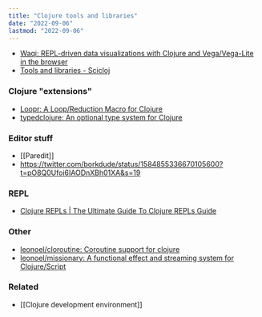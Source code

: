 ```yaml
---
title: "Clojure tools and libraries"
date: "2022-09-06"
lastmod: "2022-09-06"
---
```


- [Waqi: REPL-driven data visualizations with Clojure and Vega/Vega-Lite in the browser](https://github.com/applied-science/waqi)
- [Tools and libraries - Scicloj](https://scicloj.github.io/docs/resources/libs/)

### Clojure "extensions"
- [Loopr: A Loop/Reduction Macro for Clojure](https://aphyr.com/posts/360-loopr-a-loop-reduction-macro-for-clojure)
- [typedclojure: An optional type system for Clojure](https://github.com/typedclojure/typedclojure)

### Editor stuff
- [[Paredit]]
- https://twitter.com/borkdude/status/1584855336670105600?t=pO8Q0Ufoi6IAODnXBh01XA&s=19

### REPL
- [Clojure REPLs | The Ultimate Guide To Clojure REPLs Guide](https://lambdaisland.com/guides/clojure-repls/clojure-repls#org259d775)

### Other
- [leonoel/cloroutine: Coroutine support for clojure](https://github.com/leonoel/cloroutine)
- [leonoel/missionary: A functional effect and streaming system for Clojure/Script](https://github.com/leonoel/missionary)

### Related
- [[Clojure development environment]]
